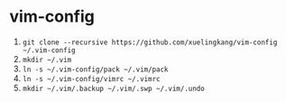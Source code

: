 # vim-config

1. `git clone --recursive https://github.com/xuelingkang/vim-config ~/.vim-config`
2. `mkdir ~/.vim`
3. `ln -s ~/.vim-config/pack ~/.vim/pack`
4. `ln -s ~/.vim-config/vimrc ~/.vimrc`
5. `mkdir ~/.vim/.backup ~/.vim/.swp ~/.vim/.undo`

